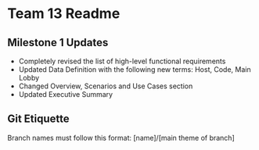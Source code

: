 # Team 13 Readme

## Milestone 1 Updates

* Completely revised the list of high-level functional requirements
* Updated Data Definition with the following new terms: Host, Code, Main Lobby
* Changed Overview, Scenarios and Use Cases section
* Updated Executive Summary

## Git Etiquette

Branch names must follow this format: [name]/[main theme of branch]
